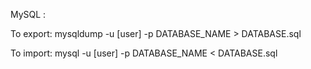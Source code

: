 MySQL :

To export:
  mysqldump -u [user] -p DATABASE_NAME > DATABASE.sql

To import:
  mysql -u [user] -p DATABASE_NAME < DATABASE.sql
